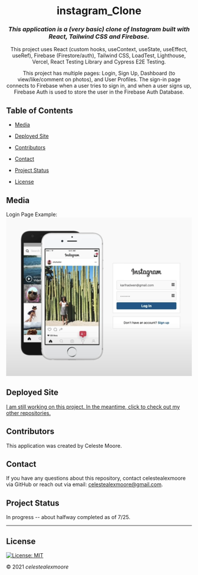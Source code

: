 <div align="center">

# instagram_Clone

### _This application is a (very basic) clone of Instagram built with React, Tailwind CSS and Firebase._

This project uses React (custom hooks, useContext, useState, useEffect, useRef), Firebase (Firestore/auth), Tailwind CSS, LoadTest, Lighthouse, Vercel, React Testing Library and Cypress E2E Testing.

This project has multiple pages: Login, Sign Up, Dashboard (to view/like/comment on photos), and User Profiles. The sign-in page connects to Firebase when a user tries to sign in, and when a user signs up, Firebase Auth is used to store the user in the Firebase Auth Database.

</div>

## Table of Contents

- [Media](#Media)

- [Deployed Site](#deployed-site)

- [Contributors](#Contributors)

- [Contact](#Contact)

- [Project Status](#project-status)

- [License](#License)

## Media

Login Page Example:
![Homepage](./public/assets/loginPage.png)

<!-- Homepage Example:
![Homepage](./public/assets/homePage.png) -->

## Deployed Site

[I am still working on this project. In the meantime, click to check out my other repositories.](https://github.com/celestealexmoore?tab=repositories)

## Contributors

This application was created by Celeste Moore.

## Contact

If you have any questions about this repository, contact celestealexmoore via GitHub or reach out via email:
celestealexmoore@gmail.com.

## Project Status

In progress -- about halfway completed as of 7/25.

---

## License

[![License: MIT](https://img.shields.io/badge/License-MIT-blueviolet.svg)](https://opensource.org/licenses/MIT)

© 2021 _celestealexmoore_
